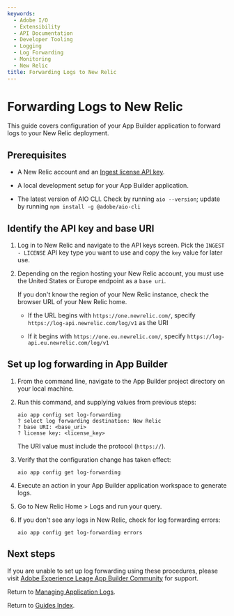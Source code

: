 ```yaml
---
keywords:
  - Adobe I/O
  - Extensibility
  - API Documentation
  - Developer Tooling
  - Logging
  - Log Forwarding
  - Monitoring
  - New Relic
title: Forwarding Logs to New Relic
---
```


# Forwarding Logs to New Relic

This guide covers configuration of your App Builder application to forward logs to your New Relic deployment.

## Prerequisites

* A New Relic account and an [Ingest license API key](https://docs.newrelic.com/docs/apis/intro-apis/new-relic-api-keys/).

* A local development setup for your App Builder application.

* The latest version of AIO CLI. Check by running `aio --version`; update by running `npm install -g @adobe/aio-cli`

## Identify the API key and base URI

1. Log in to New Relic and navigate to the API keys screen. Pick the `INGEST - LICENSE` API key type you want to use and copy the `key` value for later use.

2. Depending on the region hosting your New Relic account, you must use the United States or Europe endpoint as a `base uri`. 
   
   If you don't know the region of your New Relic instance, check the browser URL of your New Relic home. 
   
   * If the URL begins with `https://one.newrelic.com/`, specify 
     `https://log-api.newrelic.com/log/v1` as the URI
   
   * If it begins with `https://one.eu.newrelic.com/`, specify 
     `https://log-api.eu.newrelic.com/log/v1`

## Set up log forwarding in App Builder

1. From the command line, navigate to the App Builder project directory on your local machine.

2. Run this command, and supplying values from previous steps:
   
   ```terminal
   aio app config set log-forwarding
   ? select log forwarding destination: New Relic
   ? base URI: <base_uri>
   ? license key: <license_key>
   ```
   
   The URI value must include the protocol (`https://`).

3. Verify that the configuration change has taken effect:
   
   ```terminal
   aio app config get log-forwarding
   ```

4. Execute an action in your App Builder application workspace to generate logs.

5. Go to New Relic Home > Logs and run your query.

6. If you don't see any logs in New Relic, check for log forwarding errors:
   
   ```terminal
   aio app config get log-forwarding errors
   ```

## Next steps

If you are unable to set up log forwarding using these procedures, please visit [Adobe Experience Leage App Builder Community](https://experienceleaguecommunities.adobe.com/t5/app-builder/ct-p/adobe-app-builder) for support.

Return to [Managing Application Logs](logging.md).

Return to [Guides Index](../../index.md).
